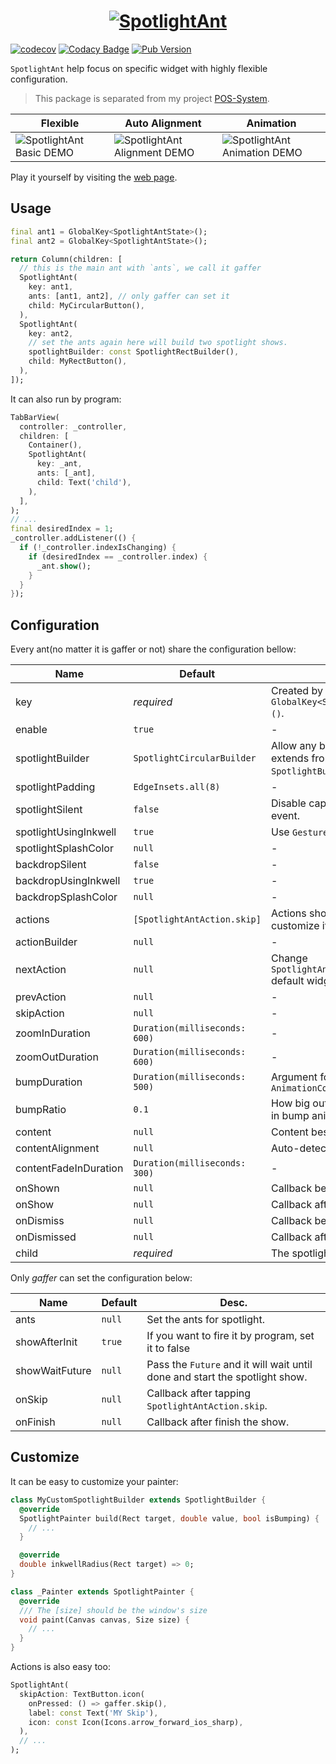 <a href="https://evan361425.github.io/flutter-spotlight-ant/">
  <h1 align="center">
    <picture>
      <img alt="SpotlightAnt" src="https://raw.githubusercontent.com/evan361425/flutter-spotlight-ant/master/docs/spotlight-ant.png">
    </picture>
  </h1>
</a>

[![codecov](https://codecov.io/gh/evan361425/flutter-spotlight-ant/branch/master/graph/badge.svg?token=kLLR8QWK9l)](https://codecov.io/gh/evan361425/flutter-spotlight-ant)
[![Codacy Badge](https://app.codacy.com/project/badge/Grade/003d6ab544314dee887aa57631e856c9)](https://www.codacy.com/gh/evan361425/flutter-spotlight-ant/dashboard?utm_source=github.com&amp;utm_medium=referral&amp;utm_content=evan361425/flutter-spotlight-ant&amp;utm_campaign=Badge_Grade)
[![Pub Version](https://img.shields.io/pub/v/spotlight_ant)](https://pub.dev/packages/spotlight_ant)

`SpotlightAnt` help focus on specific widget with highly flexible configuration.

> This package is separated from my project [POS-System](https://github.com/evan361425/flutter-pos-system).

| Flexible | Auto Alignment | Animation |
| - | - | - |
| ![SpotlightAnt Basic DEMO](https://raw.githubusercontent.com/evan361425/flutter-spotlight-ant/master/docs/intro.gif) | ![SpotlightAnt Alignment DEMO](https://raw.githubusercontent.com/evan361425/flutter-spotlight-ant/master/docs/align.gif)| ![SpotlightAnt Animation DEMO](https://raw.githubusercontent.com/evan361425/flutter-spotlight-ant/master/docs/animate.gif) |

Play it yourself by visiting the [web page](https://evan361425.github.io/flutter-spotlight-ant).

## Usage

```dart
final ant1 = GlobalKey<SpotlightAntState>();
final ant2 = GlobalKey<SpotlightAntState>();

return Column(children: [
  // this is the main ant with `ants`, we call it gaffer
  SpotlightAnt(
    key: ant1,
    ants: [ant1, ant2], // only gaffer can set it
    child: MyCircularButton(),
  ),
  SpotlightAnt(
    key: ant2,
    // set the ants again here will build two spotlight shows.
    spotlightBuilder: const SpotlightRectBuilder(),
    child: MyRectButton(),
  ),
]);
```

It can also run by program:

```dart
TabBarView(
  controller: _controller,
  children: [
    Container(),
    SpotlightAnt(
      key: _ant,
      ants: [_ant],
      child: Text('child'),
    ),
  ],
);
// ...
final desiredIndex = 1;
_controller.addListener(() {
  if (!_controller.indexIsChanging) {
    if (desiredIndex == _controller.index) {
      _ant.show();
    }
  }
});
```

## Configuration

Every ant(no matter it is gaffer or not) share the configuration bellow:

| Name | Default | Desc. |
| - | - | - |
| key | *required* | Created by `GlobalKey<SpotlightAntState>()`. |
| enable | `true` | - |
| spotlightBuilder | `SpotlightCircularBuilder` | Allow any builder from extends from `SpotlightBuilder`. |
| spotlightPadding | `EdgeInsets.all(8)` | - |
| spotlightSilent | `false` | Disable capture spotlight tap event. |
| spotlightUsingInkwell | `true` | Use `GestureDetector` if false. |
| spotlightSplashColor | `null` | - |
| backdropSilent | `false` | - |
| backdropUsingInkwell | `true` | - |
| backdropSplashColor | `null` | - |
| actions | `[SpotlightAntAction.skip]` | Actions showing in bottom, customize it by `actionBuilder`. |
| actionBuilder | `null` | - |
| nextAction | `null` | Change `SpotlightAntAction.next` default widget |
| prevAction | `null` | - |
| skipAction | `null` | - |
| zoomInDuration | `Duration(milliseconds: 600)` | - |
| zoomOutDuration | `Duration(milliseconds: 600)` | - |
| bumpDuration | `Duration(milliseconds: 500)` | Argument for `AnimationController.repeat` |
| bumpRatio | `0.1` | How big outer area you want in bump animation. |
| content | `null` | Content beside spotlight. |
| contentAlignment | `null` | Auto-detect it or specify it. |
| contentFadeInDuration | `Duration(milliseconds: 300)` | - |
| onShown | `null` | Callback before zoom in. |
| onShow | `null` | Callback after zoom in. |
| onDismiss | `null` | Callback before zoom out. |
| onDismissed | `null` | Callback after zoom out. |
| child | *required* | The spotlight target. |

Only *gaffer* can set the configuration below:

| Name | Default | Desc. |
| - | - | - |
| ants | `null` | Set the ants for spotlight. |
| showAfterInit | `true` | If you want to fire it by program, set it to false |
| showWaitFuture | `null` | Pass the `Future` and it will wait until done and start the spotlight show. |
| onSkip | `null` | Callback after tapping `SpotlightAntAction.skip`. |
| onFinish | `null` | Callback after finish the show. |

## Customize

It can be easy to customize your painter:

```dart
class MyCustomSpotlightBuilder extends SpotlightBuilder {
  @override
  SpotlightPainter build(Rect target, double value, bool isBumping) {
    // ...
  }

  @override
  double inkwellRadius(Rect target) => 0;
}

class _Painter extends SpotlightPainter {
  @override
  /// The [size] should be the window's size
  void paint(Canvas canvas, Size size) {
    // ...
  }
}
```

Actions is also easy too:

```dart
SpotlightAnt(
  skipAction: TextButton.icon(
    onPressed: () => gaffer.skip(),
    label: const Text('MY Skip'),
    icon: const Icon(Icons.arrow_forward_ios_sharp),
  ),
  // ...
);
```
